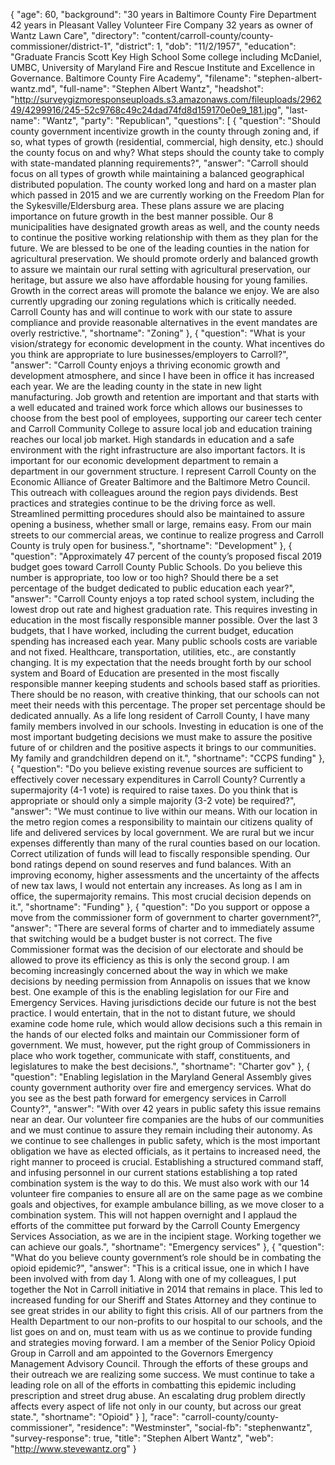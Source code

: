 {
  "age": 60,
  "background": "30 years in Baltimore County Fire Department 42 years in Pleasant Valley Volunteer Fire Company 32 years as owner of Wantz Lawn Care",
  "directory": "content/carroll-county/county-commissioner/district-1",
  "district": 1,
  "dob": "11/2/1957",
  "education": "Graduate Francis Scott Key High School Some college including McDaniel, UMBC, University of Maryland Fire and Rescue Institute and Excellence in Governance. Baltimore County Fire Academy",
  "filename": "stephen-albert-wantz.md",
  "full-name": "Stephen Albert Wantz",
  "headshot": "http://surveygizmoresponseuploads.s3.amazonaws.com/fileuploads/296249/4299916/245-52c9768c49c24dad74fd8d159170e0e9_181.jpg",
  "last-name": "Wantz",
  "party": "Republican",
  "questions": [
    {
      "question": "Should county government incentivize growth in the county through zoning and, if so, what types of growth (residential, commercial, high density, etc.) should the county focus on and why? What steps should the county take to comply with state-mandated planning requirements?",
      "answer": "Carroll should focus on all types of growth while maintaining a balanced geographical distributed population. The county worked long and hard on a master plan which passed in 2015 and we are currently working on the Freedom Plan for the Sykesville/Eldersburg area. These plans assure we are placing importance on future growth in the best manner possible. Our 8 municipalities have designated growth areas as well, and the county needs to continue the positive working relationship with them as they plan for the future. We are blessed to be one of the leading counties in the nation for agricultural preservation. We should promote orderly and balanced growth to assure we maintain our rural setting with agricultural preservation, our heritage, but assure we also have affordable housing for young families. Growth in the correct areas will promote the balance we enjoy. We are also currently upgrading our zoning regulations which is critically needed. Carroll County has and will continue to work with our state to assure compliance and provide reasonable alternatives in the event mandates are overly restrictive.",
      "shortname": "Zoning"
    },
    {
      "question": "What is your vision/strategy for economic development in the county. What incentives do you think are appropriate to lure businesses/employers to Carroll?",
      "answer": "Carroll County enjoys a thriving economic growth and development atmosphere,  and since I have been in office it has increased each year. We are the leading county in the state in new light manufacturing. Job growth and retention are important and that starts with a well educated and trained work force which allows our businesses to choose from the best pool of employees, supporting our career tech center and Carroll Community College to assure local job and education training reaches our local job market. High standards in education and a safe environment with the right infrastructure are also important factors. It is important for our economic development department to remain a department in our government structure. I represent Carroll County on the Economic Alliance of Greater Baltimore and the Baltimore Metro Council. This outreach with colleagues around the region pays dividends. Best practices and strategies continue to be the driving force as well.  Streamlined permitting procedures should also be maintained to assure opening a business, whether small or large, remains easy. From our main streets to our commercial areas, we continue to realize progress and Carroll County is truly open for business.",
      "shortname": "Development"
    },
    {
      "question": "Approximately 47 percent of the county’s proposed fiscal 2019 budget goes toward Carroll County Public Schools. Do you believe this number is appropriate, too low or too high? Should there be a set percentage of the budget dedicated to public education each year?",
      "answer": "Carroll County enjoys a top rated school system, including the lowest drop out rate and highest graduation rate. This requires investing in education in the most fiscally responsible manner possible. Over the last 3 budgets, that I have worked, including the current budget, education spending has increased each year. Many public schools costs are variable and not fixed. Healthcare, transportation, utilities, etc., are constantly changing. It is my expectation that the needs brought forth by our school system and Board of Education are presented in the most fiscally responsible manner keeping students and schools based staff as priorities. There should be no reason, with creative thinking, that our schools can not meet their needs with this percentage. The proper set percentage should be dedicated annually.  As a life long resident of Carroll County, I have many family members involved in our schools. Investing in education is one of the most important budgeting decisions we must make to assure the positive future of or children and the positive aspects it brings to our communities. My family and grandchildren depend on it.",
      "shortname": "CCPS funding"
    },
    {
      "question": "Do you believe existing revenue sources are sufficient to effectively cover necessary expenditures in Carroll County? Currently a supermajority (4-1 vote) is required to raise taxes. Do you think that is appropriate or should only a simple majority (3-2 vote) be required?",
      "answer": "We must continue to live within our means. With our location in the metro region comes a responsibility to maintain our citizens quality of life and delivered services by local government. We are rural but we incur expenses differently than many of the rural counties based on our location. Correct utilization of funds will lead to fiscally responsible spending. Our bond ratings depend on sound reserves and fund balances. With an improving economy, higher assessments and the uncertainty of the affects of new tax laws, I would not entertain any increases. As long as I am in office, the supermajority remains. This most crucial decision depends on it.",
      "shortname": "Funding"
    },
    {
      "question": "Do you support or oppose a move from the commissioner form of government to charter government?",
      "answer": "There are several forms of charter and to immediately assume that switching would be a budget buster is not correct. The five Commissioner format was the decision of our electorate and should be allowed to prove its efficiency as this is only the second group.  I am becoming increasingly concerned about the way in which we make decisions by needing permission from Annapolis on issues that we know best. One example of this is the enabling legislation for our Fire and Emergency Services. Having jurisdictions decide our future is not the best practice. I would entertain, that in the not to distant future, we should examine code home rule, which would allow decisions such a this remain in the hands of our elected folks and maintain our Commissioner form of government. We must, however, put the right group of Commissioners in place who work together, communicate with staff, constituents, and legislatures to make the best decisions.",
      "shortname": "Charter gov"
    },
    {
      "question": "Enabling legislation in the Maryland General Assembly gives county government authority over fire and emergency services. What do you see as the best path forward for emergency services in Carroll County?",
      "answer": "With over 42 years in public safety this issue remains near an dear. Our volunteer fire companies are the hubs of our communities and we must continue to assure they remain including their autonomy. As we continue to see challenges in public safety, which is the most important obligation we have as elected officials, as it pertains to increased need, the right manner to proceed is crucial. Establishing a structured command staff, and infusing personnel in our current stations establishing a top rated combination system is the way to do this. We must also work with our 14 volunteer fire companies to ensure all are on the same page as we combine goals and objectives, for example ambulance billing, as we move closer to a combination system. This will not happen overnight and I applaud the efforts of the committee put forward by the Carroll County Emergency Services Association, as we are in the incipient stage. Working together we can achieve our goals.",
      "shortname": "Emergency services"
    },
    {
      "question": "What do you believe county government’s role should be in combating the opioid epidemic?",
      "answer": "This is a critical issue, one in which I have been involved with from day 1. Along with one of my colleagues, I put together the Not in Carroll initiative in 2014 that remains in place. This led to increased funding for our Sheriff and States Attorney and they continue to see great strides in our ability to fight this crisis. All of our partners from the Health Department to our non-profits to our hospital to our schools, and the list goes on and on, must team with us as we continue to provide funding and strategies moving forward. I am a member of the Senior Policy Opioid Group in Carroll and am appointed to the Governors Emergency Management Advisory Council. Through the efforts of these groups and their outreach we are realizing some success. We must continue to take a leading role on all of the efforts in combatting this epidemic including prescription and street drug abuse. An escalating drug problem directly affects every aspect of life not only in our county, but across our great state.",
      "shortname": "Opioid"
    }
  ],
  "race": "carroll-county/county-commissioner",
  "residence": "Westminster",
  "social-fb": "stephenwantz",
  "survey-response": true,
  "title": "Stephen Albert Wantz",
  "web": "http://www.stevewantz.org"
}
